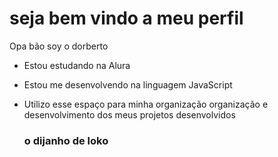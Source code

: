 # seja bem vindo a meu perfil 

Opa bão soy o dorberto 

- Estou estudando na Alura
- Estou me desenvolvendo na linguagem JavaScript
- Utilizo esse espaço para minha organização organização e desenvolvimento dos meus projetos desenvolvidos

  ### o dijanho de loko
